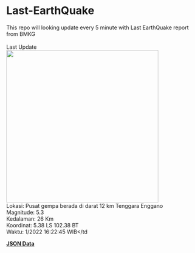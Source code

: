 # Last-EarthQuake
This repo will looking update every 5 minute with Last EarthQuake report from BMKG
<br>
<br>
Last Update
<br>
<img src="https://ews.bmkg.go.id/TEWS/data/20221116162245.mmi.jpg" width="400"/>
<br>
Lokasi: Pusat gempa berada di darat 12 km Tenggara Enggano <br>
Magnitude: 5.3 <br>
Kedalaman: 26 Km <br>
Koordinat: 5.38 LS 102.38 BT <br>
Waktu: 1/2022 16:22:45 WIB</td <br>

<a href="./data/data.json">**JSON Data**</a>
